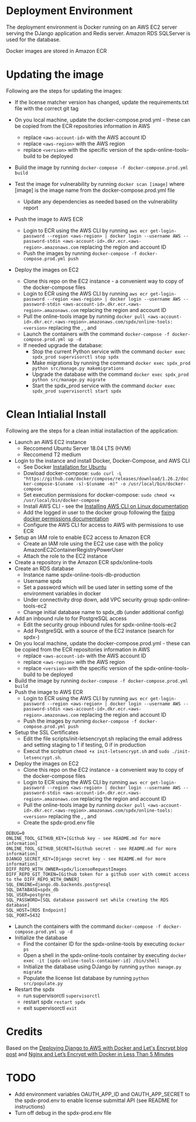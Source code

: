 # Deployment Environment

The deployment environment is Docker running on an AWS EC2 server serving the DJango application and Redis server.  Amazon RDS SQLServer is used for the database.

Docker images are stored in Amazon ECR

# Updating the image

Following are the steps for updating the images:

* If the license matcher version has changed, update the requirements.txt file with the correct git tag
* On you local machine, update the docker-compose.prod.yml - these can be copied from the ECR repositories information in AWS
  * replace `<aws-account-id>` with the AWS account ID
  * replace `<aws-region>` with the AWS region
  * replace `<version>` with the specific version of the spdx-online-tools-build to be deployed
* Build the image by running `docker-compose -f docker-compose.prod.yml build`
* Test the image for vulnerability by running `docker scan [image]` where [image] is the image name from the docker-compose.prod.yml file
  * Update any dependencies as needed based on the vulnerability report
* Push the image to AWS ECR
  * Login to ECR using the AWS CLI by running `aws ecr get-login-password --region <aws-region> | docker login --username AWS --password-stdin <aws-account-id>.dkr.ecr.<aws-region>.amazonaws.com` replacing the region and account ID
  * Push the images by running `docker-compose -f docker-compose.prod.yml push`
  
* Deploy the images on EC2
  * Clone this repo on the EC2 instance - a convenient way to copy of the docker-compose files
  * Login to ECR using the AWS CLI by running `aws ecr get-login-password --region <aws-region> | docker login --username AWS --password-stdin <aws-account-id>.dkr.ecr.<aws-region>.amazonaws.com` replacing the region and account ID
  * Pull the online-tools image by running `docker pull <aws-account-id>.dkr.ecr.<aws-region>.amazonaws.com/spdx/online-tools:<version>` replacing the <aws-account-id>, <aws-region>, and <version>
  * Launch the containers with the command `docker-compose -f docker-compose.prod.yml up -d`
  * If needed upgrade the database:
    * Stop the current Python service with the command `docker exec spdx_prod supervisorctl stop spdx`
	* Make migrations by running the command `docker exec spdx_prod python src/manage.py makemigrations`
	* Upgrade the database with the command `docker exec spdx_prod python src/manage.py migrate`
	* Start the spdx_prod service with the command `docker exec spdx_prod supervisorctl start spdx`
	
# Clean Intialial Install

Following are the steps for a clean initial installaction of the application:

* Launch an AWS EC2 instance
  * Reccomend Ubuntu Server 18.04 LTS (HVM)
  * Reccomend T2 medium
* Login to the instance and install Docker, Docker-Compose, and AWS CLI
  * See Docker [Installation for Ubuntu](https://docs.docker.com/engine/install/ubuntu/)
  * Dowload docker-compose: `sudo curl -L "https://github.com/docker/compose/releases/download/1.26.2/docker-compose-$(uname -s)-$(uname -m)" -o /usr/local/bin/docker-compose`
  * Set execution permissions for docker-compose: `sudo chmod +x /usr/local/bin/docker-compose`
  * Install AWS CLI - see the [Installing AWS CLI on Linux documentation](https://docs.aws.amazon.com/cli/latest/userguide/install-cliv2-linux.html)
  * Add the logged in user to the docker group following the [fixing docker permissions documentation](https://www.digitalocean.com/community/questions/how-to-fix-docker-got-permission-denied-while-trying-to-connect-to-the-docker-daemon-socket)
  * Configure the AWS CLI for access to AWS with permissions to use ECR
* Setup an IAM role to enable EC2 access to Amazon ECR
  * Create an IAM role using the EC2 use case with the policy AmazonEC2ContainerRegistryPowerUser
  * Attach the role to the EC2 instance
* Create a repository in the Amazon ECR spdx/online-tools
* Create an RDS database
  * Instance name spdx-online-tools-db-production
  * Username spdx
  * Set a password which will be used later in setting some of the environment variables in docker
  * Under connectivity drop down, add VPC security group spdx-online-tools-ec2
  * Change initial database name to spdx_db (under additional config)
* Add an inbound rule to for PostgreSQL access
  * Edit the security group inbound rules for spdx-online-tools-ec2
  * Add PostgreSQL with a source of the EC2 instance (search for spdx-)
* On you local machine, update the docker-compose.prod.yml - these can be copied from the ECR repositories information in AWS
  * replace `<aws-account-id>` with the AWS account ID
  * replace `<aws-region>` with the AWS region
  * replace `<version>` with the specific version of the spdx-online-tools-build to be deployed
* Build the image by running `docker-compose -f docker-compose.prod.yml build`
* Push the image to AWS ECR
  * Login to ECR using the AWS CLI by running `aws ecr get-login-password --region <aws-region> | docker login --username AWS --password-stdin <aws-account-id>.dkr.ecr.<aws-region>.amazonaws.com` replacing the region and account ID
  * Push the images by running `docker-compose -f docker-compose.prod.yml push`
* Setup the SSL Certificates
  * Edit the file scripts/init-letsencrypt.sh replacing the email address and setting staging to 1 if testing, 0 if in production
  * Execut the scriptrun `chmod +x init-letsencrypt.sh` and `sudo ./init-letsencrypt.sh`.
* Deploy the images on EC2
  * Clone this repo on the EC2 instance - a convenient way to copy of the docker-compose files
  * Login to ECR using the AWS CLI by running `aws ecr get-login-password --region <aws-region> | docker login --username AWS --password-stdin <aws-account-id>.dkr.ecr.<aws-region>.amazonaws.com` replacing the region and account ID
  * Pull the online-tools image by running `docker pull <aws-account-id>.dkr.ecr.<aws-region>.amazonaws.com/spdx/online-tools:<version>` replacing the <aws-account-id>, <aws-region>, and <version>
  * Create the spdx-prod.env file

```
DEBUG=0
ONLINE_TOOL_GITHUB_KEY=[Github key - see README.md for more information]
ONLINE_TOOL_GITHUB_SECRET=[Github secret - see README.md for more information]
DJANGO_SECRET_KEY=[Django secret key - see README.md for more information]
DIFF_REPO_WITH_OWNER=spdx/licenseRequestImages
DIFF_REPO_GIT_TOKEN=[Github token for a github user with commit access to the DIFF_REPO_WITH_OWNER]
SQL_ENGINE=django.db.backends.postgresql
SQL_DATABASE=spdx_db
SQL_USER=postgres
SQL_PASSWORD=[SQL database password set while creating the RDS database]
SQL_HOST=[RDS Endpoint]
SQL_PORT=5432
```

  * Launch the containers with the command `docker-compose -f docker-compose.prod.yml up -d`
* Initialize the database
  * Find the container ID for the spdx-online-tools by executing `docker ps`
  * Open a shell in the spdx-online-tools container by executing `docker exec -it [spdx-online-tools-container-id] /bin/shell`
  * Initialize the database using DJango by running `python manage.py migrate`
  * Populate the license list database by running `python src/populate.py`
* Restart the spdx
  * run supervisorctl `supervisorctl`
  * restart spdx `restart spdx`
  * exit supervisorctl `exit`
  
  

# Credits

Based on the [Deploying Django to AWS with Docker and Let's Encrypt blog post](https://testdriven.io/blog/django-docker-https-aws/) and [Nginx and Let’s Encrypt with Docker in Less Than 5 Minutes](https://medium.com/@pentacent/nginx-and-lets-encrypt-with-docker-in-less-than-5-minutes-b4b8a60d3a71)

# TODO

* Add environment variables OAUTH_APP_ID and OAUTH_APP_SECRET to the spdx-prod.env to enable license submittal API (see README for instructions)
* Turn off debug in the spdx-prod.env file
